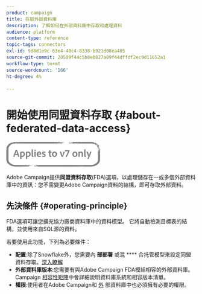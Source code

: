 ```yaml
---
product: campaign
title: 存取外部資料庫
description: 了解如何在外部資料庫中存取和處理資料
audience: platform
content-type: reference
topic-tags: connectors
exl-id: 9d8d1e9c-63e4-40c4-8338-b921d08ea405
source-git-commit: 20509f44c5b8e0827a09f44dffdf2ec9d11652a1
workflow-type: tm+mt
source-wordcount: '166'
ht-degree: 4%

---
```


# 開始使用同盟資料存取 {#about-federated-data-access}

![](../../assets/v7-only.svg)

Adobe Campaign提供&#x200B;**同盟資料存取**(FDA)選項，以處理儲存在一或多個外部資料庫中的資訊：您不需變更Adobe Campaign資料的結構，即可存取外部資料。

## 先決條件 {#operating-principle}

FDA選項可讓您擴充協力廠商資料庫中的資料模型。 它將自動檢測目標表的結構，並使用來自SQL源的資料。

若要使用此功能，下列為必要條件：

* **配置**:除了Snowflake外，您需要內 **部部署** 或混 **** 合托管模型來設定同盟資料存取。[深入瞭解](../../installation/using/hosting-models.md)
* **外部資料庫版本**:您需要有與Adobe Campaign FDA模組相容的外部資料庫。Campaign [相容性矩陣](../../rn/using/compatibility-matrix.md#FederatedDataAccessFDA)中會詳細說明資料庫系統和相容版本清單。
* **權限**:使用者在Adobe Campaign和 [外](../../installation/using/remote-database-access-rights.md) 部資料庫中也必須擁有必要的權限。

